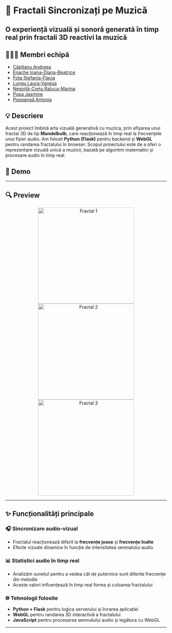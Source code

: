 # 🌌 Fractali Sincronizați pe Muzică

## O experiență vizuală și sonoră generată în timp real prin fractali 3D reactivi la muzică

## 👩🏻‍💻 Membri echipă  
- [Căpitanu Andreea](https://github.com/CapitanuAndreea)  
- [Enache Ioana-Diana-Beatrice](https://github.com/dianaenache)
- [Fota Ștefania-Flavia](https://github.com/flaviaf7)
- [Lungu Laura-Vanesa](https://github.com/LVanesa)  
- [Negoiță-Crețu Raluca-Marina](https://github.com/ncraluca)
- [Popa Jasmine](https://github.com/jasminepopa3)
- [Popeangă Antonia](https://github.com/antoniapopeanga)  

## 💡 Descriere  
Acest proiect îmbină arta vizuală generativă cu muzica, prin afișarea unui fractal 3D de tip **Mandelbulb**, care reacționează în timp real la frecvențele unui fișier audio. Am folosit **Python (Flask)** pentru backend și **WebGL** pentru randarea fractalului în browser. Scopul proiectului este de a oferi o reprezentare vizuală unică a muzicii, bazată pe algoritmi matematici și procesare audio în timp real.

## 🎥 Demo  

---

## 🔍 Preview  

<p align="center">
  <img src="preview1.jpg" alt="Fractal 1" height="300">
  <img src="preview2.jpg" alt="Fractal 2" height="300">
  <img src="preview3.jpg" alt="Fractal 3" height="300">
</p>

---

## ✨ Funcționalități principale  

### 🎧 Sincronizare audio-vizual  
- Fractalul reacționează diferit la **frecvențe joase** și **frecvențe înalte**  
- Efecte vizuale dinamice în funcție de intensitatea semnalului audio  

### 📊 Statistici audio în timp real  
- Analizăm sunetul pentru a vedea cât de puternice sunt diferite frecvențe din melodie  
- Aceste valori influențează în timp real forma și culoarea fractalului  

### 🌐 Tehnologii folosite  
- **Python + Flask** pentru logica serverului și livrarea aplicației  
- **WebGL** pentru randarea 3D interactivă a fractalului  
- **JavaScript** pentru procesarea semnalului audio și legătura cu WebGL  

---


